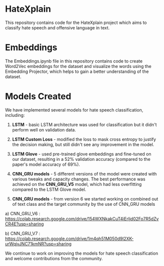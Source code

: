 # **HateXplain**

This repository contains code for the HateXplain project which aims to classify hate speech and offensive language in text.

# **Embeddings**
The Embeddings.ipynb file in this repository contains code to create Word2Vec embeddings for the dataset and visualize the words using the Embedding Projector, which helps to gain a better understanding of the dataset.

# **Models Created**

We have implemented several models for hate speech classification, including:

1) **LSTM** - basic LSTM architecture was used for classification but it didn't perform well on validation data.
2) **LSTM Custom Loss** - modified the loss to mask cross entropy to justify the decision making, but still didn't see any improvement in the model.
3) **LSTM Glove** - used pre-trained glove embeddings and fine-tuned on our dataset, resulting in a 52% validation accuracy (compared to the paper's model accuracy of 69%).
4) **CNN_GRU models** - 5 different versions of the model were created with various tweaks and capacity changes. The best performance was achieved on the **CNN_GRU_V5** model, which had less overfitting compared to the LSTM Glove model.

5) **CNN_GRU models** - from version 6 we started working on combined out of text class and the target community by the use of CNN_GRU models
  
  a) CNN_GRU_V6 : https://colab.research.google.com/drive/154WXNkakCuT4iErIjd02Fo7R5dZvCR4E?usp=sharing
  
  b) CNN_GRU_V7 : https://colab.research.google.com/drive/1m4qh51M050d9l2XK-urWqjvJNC71kmNR?usp=sharing

We continue to work on improving the models for hate speech classification and welcome contributions from the community.

